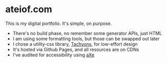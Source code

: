 # ateiof.com

This is my digital portfolio. It's simple, on purpose.

- There's no build phase, no remember some generator APIs, just HTML
- I am using some formatting tools, but those can be swapped out later
- I chose a utility-css library, [Tachyons](http://tachyons.io/), for low-effort design
- It's hosted via Github Pages, and all resources are on CDNs
- I've audited for accessibility using [aXe](https://www.deque.com/axe/)
